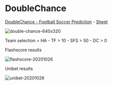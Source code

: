 # DoubleChance
[DoubleChance - Football Soccer Prediction](http://www.doublechance.nl) - [Sheet](http://t.ly/IiAx) 

![double-chance-640x320](https://user-images.githubusercontent.com/70966215/95068332-71c68a80-0705-11eb-8e16-1e757e3863c0.jpg)

Team selection = HA - TF > 10 - SFS > 50 - DC > 0 

Flashscore results

![flashscore-20201026](https://user-images.githubusercontent.com/70966215/97345784-cdaaac00-188a-11eb-9ae6-2fe57866e917.jpg) 

Unibet results

![unibet-20201026](https://user-images.githubusercontent.com/70966215/97345856-e87d2080-188a-11eb-91ee-2585a5999dc0.jpg)
